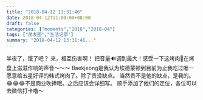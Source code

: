 ```yaml
---
title: "2018-04-12 13:31:46"
date: 2018-04-12T11:00:00+08:00
draft: false
categories: ["moments","2018","2018-04"]
tags: ["朋友圈","生活记录"]
summary: "2018-04-12 13:31:46..."
---
```


半夜了，饿了吧？
来，相互伤害啊！
把音量🔊调到最大！感受一下这烤肉🥩在烤盘上滋滋作响的声音～～～
Baekjeong是我认为埃德蒙顿到目前为止我吃过唯一愿意给五星好评的韩式烤肉了。除了贵没缺点。
当然贵不是他的缺点，是我的。
😂😂😂不是商业吹捧哦。之后应该会详细写。
顺手添加了他们的定位，各位可以去微信打卡噜～

